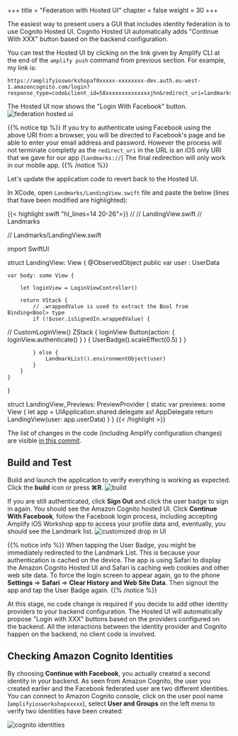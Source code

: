 +++
title = "Federation with Hosted UI"
chapter = false
weight = 30
+++

The easiest way to present users a GUI that includes identity federation is to use Cognito Hosted UI.  Cognito Hosted UI automatically adds "Continue With XXX" button based on the backend configuration.

You can test the Hosted UI by clicking on the link given by Amplify CLI at the end of the `amplify push` command from previous section.  For example, my link is:

```text
https://amplifyiosworkshopaf0xxxxx-xxxxxxxx-dev.auth.eu-west-1.amazoncognito.com/login?response_type=code&client_id=58xxxxxxxxxxxxxxjhn&redirect_uri=landmarks://
```
The Hosted UI now shows the "Login With Facebook" button.
![federation hosted ui](/images/70-30-hostedui-1.png)

{{% notice tip %}}
If you try to authenticate using Facebook using the above URI from a browser, you will be directed to Facebook's page and be able to enter your email address and password.  However the process will not terminate completly as the `redirect_uri` in the URL is an iOS only URI that we gave for our app (`landmarks://`)  The final redirection will only work in our mobile app.
{{% /notice %}}

Let's update the application code to revert back to the Hosted UI.

In XCode, open `Landmarks/LandingView.swift` file and paste the below (lines that have been modified are highlighted):

{{< highlight swift "hl_lines=14 20-26">}}
//
//  LandingView.swift
//  Landmarks

// Landmarks/LandingView.swift

import SwiftUI

struct LandingView: View {
    @ObservedObject public var user : UserData
    
    var body: some View {
        
        let loginView = LoginViewController()
        
        return VStack {
            // .wrappedValue is used to extract the Bool from Binding<Bool> type
            if (!$user.isSignedIn.wrappedValue) {
                
//                CustomLoginView()
                ZStack {
                   loginView
                   Button(action: { loginView.authenticate() } ) {
                       UserBadge().scaleEffect(0.5)
                   }
                }
                
            } else {
                LandmarkList().environmentObject(user)
            }
        }
    }
}

struct LandingView_Previews: PreviewProvider {
    static var previews: some View {
        let app = UIApplication.shared.delegate as! AppDelegate
        return LandingView(user: app.userData)
    }
}
{{< /highlight >}}

The list of changes in the code (including Amplify configuration changes) are visible [in this commit](https://github.com/sebsto/amplify-ios-workshop/commit/df36753402d3dc123f4beaef095d4510dcfa1188).

## Build and Test

Build and launch the application to verify everything is working as expected. Click the **build** icon <i class="far fa-caret-square-right"></i> or press **&#8984;R**.
![build](/images/20-10-xcode.png)

If you are still authenticated, click **Sign Out** and click the user badge to sign in again. You should see the Amazon Cognito hosted UI.  Click **Continue With Facebook**, follow the Facebook login process, including accepting Amplify iOS Workshop app to access your profile data and, eventually, you should see the Landmark list.
![customized drop in UI](/images/70-30-hostedui-2.png)

{{% notice info %}}
When tapping the User Badge, you might be immediately redirected to the Landmark List.  This is because your authentication is cached on the device.  The app is using Safari to display the Amazon Cognito Hosted UI and Safari is caching web cookies and other web site data.  To force the login screen to appear again, go to the phone **Settings** => **Safari** => **Clear History and Web Site Data**.  Then signout the app and tap the User Badge again.
{{% /notice %}}


At this stage, no code change is required if you decide to add other identity providers to your backend configuration.  The Hosted UI will automatically propose "Login with XXX" buttons based on the providers configured on the backend.  All the interactions between the identity provider and Cognito happen on the backend, no client code is involved.

## Checking Amazon Cognito Identities

By choosing **Continue with Facebook**, you actually created a second identity in your backend.  As seen from Amazon Cognito, the user you created earlier and the Facebook federated user are two different identities.  You can connect to Amazon Cognito console, click on the user pool name (`amplifyiosworkshopxxxxx`), select **User and Groups** on the left menu to verify two identities have been created:

![cognito identities](/images/70-30-hostedui-30.png)